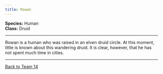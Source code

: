 ```yaml
---
title: Rowan
---
```


**Species:** Human  
**Class:** Druid  

---

Rowan is a human who was raised in an elven druid circle. At this moment, little is known about this wandering druid. It is clear, however, that he has not spent much time in cities.

---

[Back to Team 14](./team_14.md)


